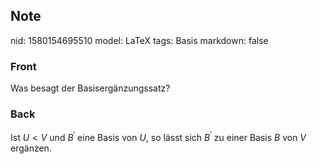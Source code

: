 ## Note
nid: 1580154695510
model: LaTeX
tags: Basis
markdown: false

### Front
Was besagt der Basisergänzungssatz?

### Back
Ist $U<V$ und $B^{\prime}$ eine Basis von $U$, so lässt sich $B^{\prime}$ zu einer Basis $B$ von $V$ ergänzen.
